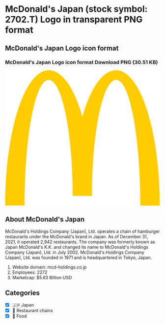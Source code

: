 # McDonald's Japan (stock symbol: 2702.T) Logo in transparent PNG format

## McDonald's Japan Logo icon format

### McDonald's Japan Logo icon format Download PNG (30.51 KB)

![McDonald's Japan Logo icon format Download PNG (30.51 KB)](/img/orig/2702.T-5e777f36.png)

## About McDonald's Japan

McDonald's Holdings Company (Japan), Ltd. operates a chain of hamburger restaurants under the McDonald's brand in Japan. As of December 31, 2021, it operated 2,942 restaurants. The company was formerly known as Japan McDonald's K.K. and changed its name to McDonald's Holdings Company (Japan), Ltd. in July 2002. McDonald's Holdings Company (Japan), Ltd. was founded in 1971 and is headquartered in Tokyo, Japan.

1. Website domain: mcd-holdings.co.jp
2. Employees: 2272
3. Marketcap: $5.83 Billion USD


## Categories
- [x] 🇯🇵 Japan
- [x] 🍔 Restaurant chains
- [x] 🍴 Food
